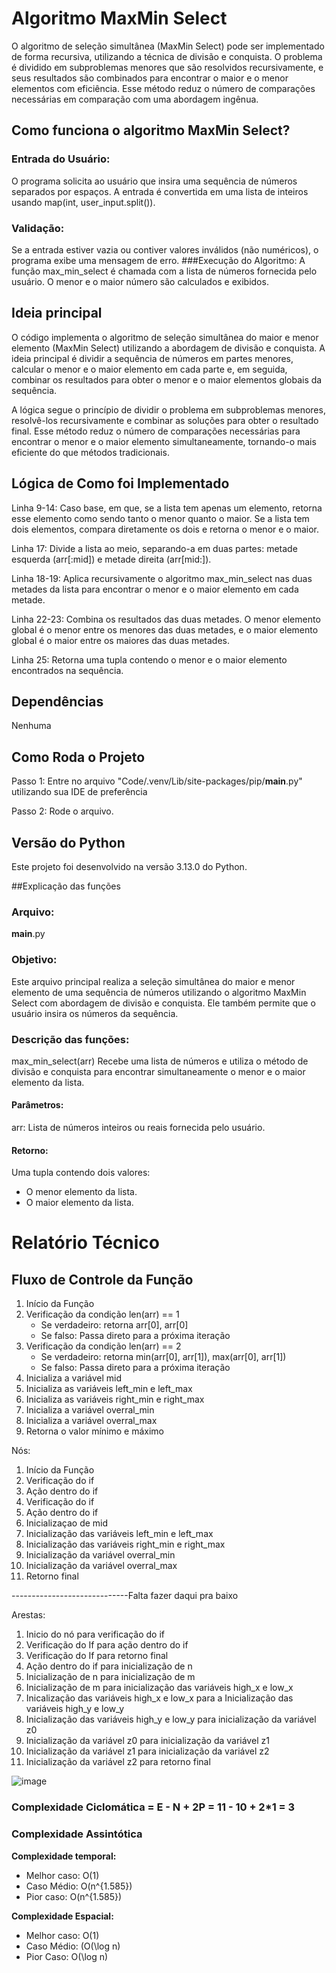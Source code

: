 # Algoritmo MaxMin Select 
O algoritmo de seleção simultânea (MaxMin Select) pode ser implementado de forma recursiva, utilizando a técnica de divisão e conquista. O problema é dividido em subproblemas menores que são resolvidos recursivamente, e seus resultados são combinados para encontrar o maior e o menor elementos com eficiência. Esse método reduz o número de comparações necessárias em comparação com uma abordagem ingênua.

## Como funciona o algoritmo MaxMin Select?
### Entrada do Usuário:
O programa solicita ao usuário que insira uma sequência de números separados por espaços. A entrada é convertida em uma lista de inteiros usando map(int, user_input.split()).
### Validação:
Se a entrada estiver vazia ou contiver valores inválidos (não numéricos), o programa exibe uma mensagem de erro.
###Execução do Algoritmo:
A função max_min_select é chamada com a lista de números fornecida pelo usuário. O menor e o maior número são calculados e exibidos.

## Ideia principal
O código implementa o algoritmo de seleção simultânea do maior e menor elemento (MaxMin Select) utilizando a abordagem de divisão e conquista. A ideia principal é dividir a sequência de números em partes menores, calcular o menor e o maior elemento em cada parte e, em seguida, combinar os resultados para obter o menor e o maior elementos globais da sequência.

A lógica segue o princípio de dividir o problema em subproblemas menores, resolvê-los recursivamente e combinar as soluções para obter o resultado final. Esse método reduz o número de comparações necessárias para encontrar o menor e o maior elemento simultaneamente, tornando-o mais eficiente do que métodos tradicionais.

## Lógica de Como foi Implementado
Linha 9-14: Caso base, em que, se a lista tem apenas um elemento, retorna esse elemento como sendo tanto o menor quanto o maior. Se a lista tem dois elementos, compara diretamente os dois e retorna o menor e o maior.

Linha 17: Divide a lista ao meio, separando-a em duas partes: metade esquerda (arr[:mid]) e metade direita (arr[mid:]).

Linha 18-19: Aplica recursivamente o algoritmo max_min_select nas duas metades da lista para encontrar o menor e o maior elemento em cada metade.

Linha 22-23: Combina os resultados das duas metades. O menor elemento global é o menor entre os menores das duas metades, e o maior elemento global é o maior entre os maiores das duas metades.

Linha 25: Retorna uma tupla contendo o menor e o maior elemento encontrados na sequência.

## Dependências
Nenhuma 

## Como Roda o Projeto
Passo 1: 
Entre no arquivo "Code/.venv/Lib/site-packages/pip/__main__.py" utilizando sua IDE de preferência

Passo 2: 
Rode o arquivo.

## Versão do Python
Este projeto foi desenvolvido na versão 3.13.0 do Python.

##Explicação das funções
### Arquivo: 
__main__.py
### Objetivo: 
Este arquivo principal realiza a seleção simultânea do maior e menor elemento de uma sequência de números utilizando o algoritmo MaxMin Select com abordagem de divisão e conquista. Ele também permite que o usuário insira os números da sequência.
### Descrição das funções:
max_min_select(arr)
Recebe uma lista de números e utiliza o método de divisão e conquista para encontrar simultaneamente o menor e o maior elemento da lista.
#### Parâmetros:
arr: Lista de números inteiros ou reais fornecida pelo usuário.
#### Retorno:
Uma tupla contendo dois valores:
- O menor elemento da lista.
- O maior elemento da lista.

# Relatório Técnico 

## Fluxo de Controle da Função 

1. Início da Função
2. Verificação da condição len(arr) == 1
   - Se verdadeiro: retorna arr[0], arr[0]
   - Se falso: Passa direto para a próxima iteração
3. Verificação da condição len(arr) == 2
   - Se verdadeiro: retorna min(arr[0], arr[1]), max(arr[0], arr[1])
   - Se falso: Passa direto para a próxima iteração
4. Inicializa a variável mid
5. Inicializa as variáveis left_min e left_max
6. Inicializa as variáveis right_min e right_max
7. Inicializa a variável overral_min
8. Inicializa a variável overral_max
9. Retorna o valor mínimo e máximo

Nós: 
1. Início da Função
2. Verificação do if
3. Ação dentro do if
4. Verificação do if
3. Ação dentro do if
5. Inicializaçao de mid
6. Inicialização das variáveis left_min e left_max
6. Inicialização das variáveis right_min e right_max
7. Inicialização da variável overral_min
8. Inicialização da variável overral_max
9. Retorno final

-----------------------------Falta fazer daqui pra baixo

Arestas: 
1. Inicio do nó para verificação do if
2. Verificação do If para ação dentro do if
3. Verificação do If para retorno final
4. Ação dentro do if para inicialização de n
5. Inicialização de n para inicialização de m
6. Inicialização de m para inicialização das variáveis high_x e low_x
7. Inicalização das variáveis high_x e low_x para a Inicialização das variáveis high_y e low_y
8. Inicialização das variáveis high_y e low_y para inicialização da variável z0
9. Inicialização da variável z0 para inicialização da variável z1
10. Inicialização da variável z1 para inicialização da variável z2
11. Inicialização da variável z2 para retorno final

![image](https://github.com/user-attachments/assets/484c115e-989b-440d-921a-9b230a38165a)

### Complexidade Ciclomática = E - N + 2P = 11 - 10 + 2*1 = 3 

### Complexidade Assintótica

**Complexidade temporal:** 
- Melhor caso: O(1)
- Caso Médio: O(n^{1.585})
- Pior caso: O(n^{1.585})

**Complexidade Espacial:**
- Melhor caso: O(1)
- Caso Médio: (O(\log n)
- Pior Caso: O(\log n)
